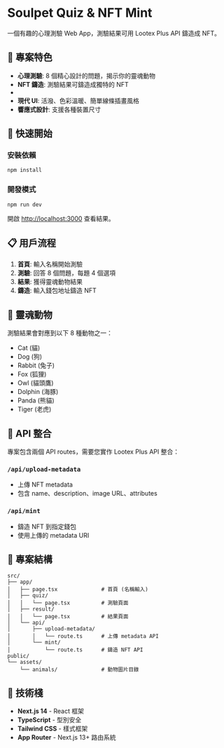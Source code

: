# Soulpet Quiz & NFT Mint

一個有趣的心理測驗 Web App，測驗結果可用 Lootex Plus API 鑄造成 NFT。

## 🎯 專案特色
- **心理測驗**: 8 個精心設計的問題，揭示你的靈魂動物
- **NFT 鑄造**: 測驗結果可鑄造成獨特的 NFT
- 
- **現代 UI**: 活潑、色彩溫暖、簡單線條插畫風格
- **響應式設計**: 支援各種裝置尺寸

## 🚀 快速開始

### 安裝依賴
```bash
npm install
```

### 開發模式
```bash
npm run dev
```

開啟 [http://localhost:3000](http://localhost:3000) 查看結果。

## 📋 用戶流程

1. **首頁**: 輸入名稱開始測驗
2. **測驗**: 回答 8 個問題，每題 4 個選項
3. **結果**: 獲得靈魂動物結果
4. **鑄造**: 輸入錢包地址鑄造 NFT

## 🐾 靈魂動物

測驗結果會對應到以下 8 種動物之一：
- Cat (貓)
- Dog (狗)
- Rabbit (兔子)
- Fox (狐狸)
- Owl (貓頭鷹)
- Dolphin (海豚)
- Panda (熊貓)
- Tiger (老虎)

## 🔧 API 整合
專案包含兩個 API routes，需要您實作 Lootex Plus API 整合：

### `/api/upload-metadata`
- 上傳 NFT metadata
- 包含 name、description、image URL、attributes

### `/api/mint`
- 鑄造 NFT 到指定錢包
- 使用上傳的 metadata URI

## 📁 專案結構
```
src/
├── app/
│   ├── page.tsx              # 首頁 (名稱輸入)
│   ├── quiz/
│   │   └── page.tsx          # 測驗頁面
│   ├── result/
│   │   └── page.tsx          # 結果頁面
│   └── api/
│       ├── upload-metadata/
│       │   └── route.ts      # 上傳 metadata API
│       └── mint/
│           └── route.ts      # 鑄造 NFT API
public/
└── assets/
    └── animals/              # 動物圖片目錄
```

## 🎨 技術棧

- **Next.js 14** - React 框架
- **TypeScript** - 型別安全
- **Tailwind CSS** - 樣式框架
- **App Router** - Next.js 13+ 路由系統

